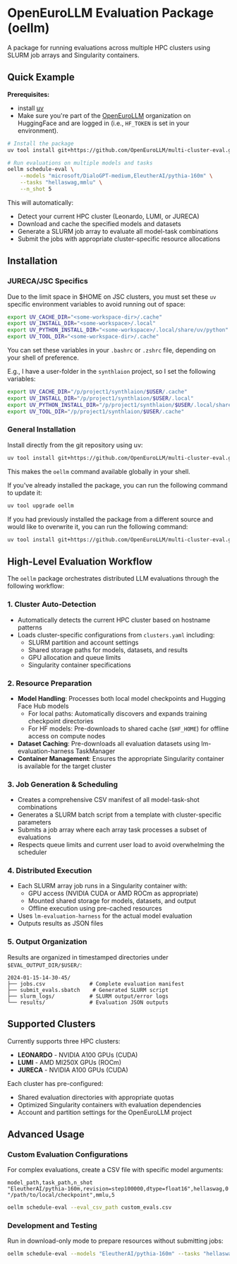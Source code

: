 # OpenEuroLLM Evaluation Package (oellm)

A package for running evaluations across multiple HPC clusters using SLURM job arrays and Singularity containers. 

## Quick Example

**Prerequisites:**
- install [uv](https://docs.astral.sh/uv/#installation)
- Make sure you're part of the [OpenEuroLLM](https://huggingface.co/OpenEuroLLM) organization on HuggingFace and are logged in (i.e., `HF_TOKEN` is set in your environment). 

```bash
# Install the package
uv tool install git+https://github.com/OpenEuroLLM/multi-cluster-eval.git

# Run evaluations on multiple models and tasks
oellm schedule-eval \
    --models "microsoft/DialoGPT-medium,EleutherAI/pythia-160m" \
    --tasks "hellaswag,mmlu" \
    --n_shot 5
```

This will automatically:
- Detect your current HPC cluster (Leonardo, LUMI, or JURECA)
- Download and cache the specified models and datasets
- Generate a SLURM job array to evaluate all model-task combinations
- Submit the jobs with appropriate cluster-specific resource allocations


## Installation

### JURECA/JSC Specifics

Due to the limit space in $HOME on JSC clusters, you must set these `uv` specific environment variables to avoid running out of space:

```bash
export UV_CACHE_DIR="<some-workspace-dir>/.cache"
export UV_INSTALL_DIR="<some-workspace>/.local"
export UV_PYTHON_INSTALL_DIR="<some-workspace>/.local/share/uv/python"
export UV_TOOL_DIR="<some-workspace-dir>/.cache"
```

You can set these variables in your `.bashrc` or `.zshrc` file, depending on your shell of preference.

E.g., I have a user-folder in the `synthlaion` project, so I set the following variables:
```bash
export UV_CACHE_DIR="/p/project1/synthlaion/$USER/.cache"
export UV_INSTALL_DIR="/p/project1/synthlaion/$USER/.local"
export UV_PYTHON_INSTALL_DIR="/p/project1/synthlaion/$USER/.local/share/uv/python"
export UV_TOOL_DIR="/p/project1/synthlaion/$USER/.cache"
```

### General Installation

Install directly from the git repository using uv:

```bash
uv tool install git+https://github.com/OpenEuroLLM/multi-cluster-eval.git
```

This makes the `oellm` command available globally in your shell.

If you've already installed the package, you can run the following command to update it:
```bash
uv tool upgrade oellm
```

If you had previously installed the package from a different source and would like to overwrite it, you can run the following command:
```bash
uv tool install git+https://github.com/OpenEuroLLM/multi-cluster-eval.git --force
```

## High-Level Evaluation Workflow

The `oellm` package orchestrates distributed LLM evaluations through the following workflow:

### 1. **Cluster Auto-Detection**
- Automatically detects the current HPC cluster based on hostname patterns
- Loads cluster-specific configurations from `clusters.yaml` including:
  - SLURM partition and account settings
  - Shared storage paths for models, datasets, and results
  - GPU allocation and queue limits
  - Singularity container specifications

### 2. **Resource Preparation**
- **Model Handling**: Processes both local model checkpoints and Hugging Face Hub models
  - For local paths: Automatically discovers and expands training checkpoint directories
  - For HF models: Pre-downloads to shared cache (`$HF_HOME`) for offline access on compute nodes
- **Dataset Caching**: Pre-downloads all evaluation datasets using lm-evaluation-harness TaskManager
- **Container Management**: Ensures the appropriate Singularity container is available for the target cluster

### 3. **Job Generation & Scheduling**
- Creates a comprehensive CSV manifest of all model-task-shot combinations
- Generates a SLURM batch script from a template with cluster-specific parameters
- Submits a job array where each array task processes a subset of evaluations
- Respects queue limits and current user load to avoid overwhelming the scheduler

### 4. **Distributed Execution**
- Each SLURM array job runs in a Singularity container with:
  - GPU access (NVIDIA CUDA or AMD ROCm as appropriate)
  - Mounted shared storage for models, datasets, and output
  - Offline execution using pre-cached resources
- Uses `lm-evaluation-harness` for the actual model evaluation
- Outputs results as JSON files

### 5. **Output Organization**
Results are organized in timestamped directories under `$EVAL_OUTPUT_DIR/$USER/`:
```
2024-01-15-14-30-45/
├── jobs.csv              # Complete evaluation manifest
├── submit_evals.sbatch    # Generated SLURM script
├── slurm_logs/           # SLURM output/error logs
└── results/              # Evaluation JSON outputs
```

## Supported Clusters

Currently supports three HPC clusters:

- **LEONARDO** - NVIDIA A100 GPUs (CUDA)
- **LUMI** - AMD MI250X GPUs (ROCm)
- **JURECA** - NVIDIA A100 GPUs (CUDA)

Each cluster has pre-configured:
- Shared evaluation directories with appropriate quotas
- Optimized Singularity containers with evaluation dependencies
- Account and partition settings for the OpenEuroLLM project

## Advanced Usage

### Custom Evaluation Configurations
For complex evaluations, create a CSV file with specific model arguments:

```csv
model_path,task_path,n_shot
"EleutherAI/pythia-160m,revision=step100000,dtype=float16",hellaswag,0
"/path/to/local/checkpoint",mmlu,5
```

```bash
oellm schedule-eval --eval_csv_path custom_evals.csv
```

### Development and Testing
Run in download-only mode to prepare resources without submitting jobs:

```bash
oellm schedule-eval --models "EleutherAI/pythia-160m" --tasks "hellaswag" --n_shot 0 --download_only
```
